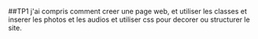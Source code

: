 ##TP1
j'ai compris comment creer une page web, et utiliser les classes et inserer les photos et les audios et utiliser css pour decorer ou structurer le site.
